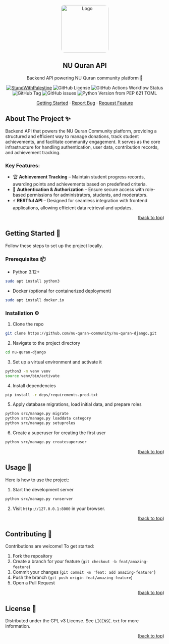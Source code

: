<a id="readme-top"></a>

<div align="center">
  <a href="https://github.com/nu-quran-community/nu-quran-django">
    <img src="https://avatars.githubusercontent.com/u/186422981" alt="Logo" height="150" style="border-radius: 10px">
  </a>
  <h2 align="center">NU Quran API</h2>
  <p align="center">
    Backend API powering NU Quran community platform 🌙
    <p align="center">
      <a href="https://techforpalestine.org/learn-more"><img alt="StandWithPalestine" src="https://raw.githubusercontent.com/Safouene1/support-palestine-banner/master/StandWithPalestine.svg"></a>
      <img alt="GitHub License" src="https://img.shields.io/github/license/nu-quran-community/nu-quran-django">
      <img alt="GitHub Actions Workflow Status" src="https://img.shields.io/github/actions/workflow/status/nu-quran-community/nu-quran-django/publish.yml">
      <img alt="GitHub Tag" src="https://img.shields.io/github/v/tag/nu-quran-community/nu-quran-django">
      <img alt="GitHub issues" src="https://img.shields.io/github/issues/nu-quran-community/nu-quran-django">
      <img alt="Python Version from PEP 621 TOML" src="https://img.shields.io/python/required-version-toml?tomlFilePath=https%3A%2F%2Fraw.githubusercontent.com%2Fquickwrench%2Fquickwrench-api%2Fmain%2Fpyproject.toml">
    </p>
    <a href="#getting-started">Getting Started</a>
    ·
    <a href="https://github.com/nu-quran-community/nu-quran-django/issues">Report Bug</a>
    ·
    <a href="https://github.com/nu-quran-community/nu-quran-django/issues">Request Feature</a>

  </p>
</div>

## About The Project ✨

Backend API that powers the NU Quran Community platform, providing a structured and efficient way to manage donations, track student achievements, and facilitate community engagement. It serves as the core infrastructure for handling authentication, user data, contribution records, and achievement tracking.

### Key Features:

- 🏆 **Achievement Tracking** – Maintain student progress records, awarding points and achievements based on predefined criteria.
- 🔐 **Authentication & Authorization** – Ensure secure access with role-based permissions for administrators, students, and moderators.
- ⚡ **RESTful API** – Designed for seamless integration with frontend applications, allowing efficient data retrieval and updates.

<p align="right">(<a href="#readme-top">back to top</a>)</p>

<a id="getting-started"></a>

## Getting Started 🚀

Follow these steps to set up the project locally.

### Prerequisites 📦

- Python 3.12+

```sh
sudo apt install python3
```

- Docker (optional for containerized deployment)

```sh
sudo apt install docker.io
```

### Installation ⚙️

1. Clone the repo

```sh
git clone https://github.com/nu-quran-community/nu-quran-django.git
```

2. Navigate to the project directory

```sh
cd nu-quran-django
```

3. Set up a virtual environment and activate it

```sh
python3 -m venv venv
source venv/bin/activate
```

4. Install dependencies

```sh
pip install -r deps/requirements.prod.txt
```

5. Apply database migrations, load initial data, and prepare roles

```sh
python src/manage.py migrate
python src/manage.py loaddata category
python src/manage.py setuproles
```

6. Create a superuser for creating the first user

```sh
python src/manage.py createsuperuser
```

<p align="right">(<a href="#readme-top">back to top</a>)</p>

## Usage 🔧

Here is how to use the project:

1. Start the development server

```sh
python src/manage.py runserver
```

2. Visit `http://127.0.0.1:8000` in your browser.

<p align="right">(<a href="#readme-top">back to top</a>)</p>

## Contributing 👥

Contributions are welcome! To get started:

1. Fork the repository
2. Create a branch for your feature (`git checkout -b feat/amazing-feature`)
3. Commit your changes (`git commit -m 'feat: add amazing-feature'`)
4. Push the branch (`git push origin feat/amazing-feature`)
5. Open a Pull Request

<p align="right">(<a href="#readme-top">back to top</a>)</p>

## License 📜

Distributed under the GPL v3 License. See `LICENSE.txt` for more information.

<p align="right">(<a href="#readme-top">back to top</a>)</p>
